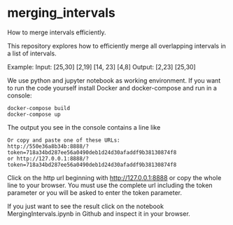 # merging_intervals
How to merge intervals efficiently.

This repository explores how to efficiently merge all overlapping intervals in a list of intervals.

Example:
Input: [25,30] [2,19] [14, 23] [4,8]  Output: [2,23] [25,30]

We use python and jupyter notebook as working environment. 
If you want to run the code yourself install Docker and docker-compose and run in a console: 
```
docker-compose build
docker-compose up
```
The output you see in the console contains a line like 
```
Or copy and paste one of these URLs:
http://550e36a8b34b:8888/?token=718a34bd287ee56a0490deb1d24d30afaddf9b38130874f8
or http://127.0.0.1:8888/?token=718a34bd287ee56a0490deb1d24d30afaddf9b38130874f8
```
Click on the http url beginning with http://127.0.0.1:8888 or copy the whole line to your browser. You must use the complete 
url including the token parameter or you will be asked to enter the token parameter.

If you just want to see the result click on the notebook MergingIntervals.ipynb in Github and inspect it in your browser.
